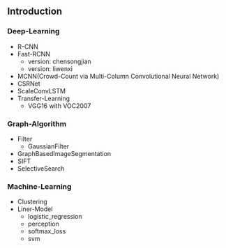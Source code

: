 ## Introduction

### Deep-Learning
 - R-CNN
 - Fast-RCNN
   - version: chensongjian
   - version: liwenxi
 - MCNN(Crowd-Count via Multi-Column Convolutional Neural Network)
 - CSRNet
 - ScaleConvLSTM
 - Transfer-Learning
   - VGG16 with VOC2007

### Graph-Algorithm
 - Filter
   - GaussianFilter
 - GraphBasedImageSegmentation
 - SIFT
 - SelectiveSearch

### Machine-Learning
 - Clustering
 - Liner-Model
   - logistic_regression
   - perception
   - softmax_loss
   - svm
